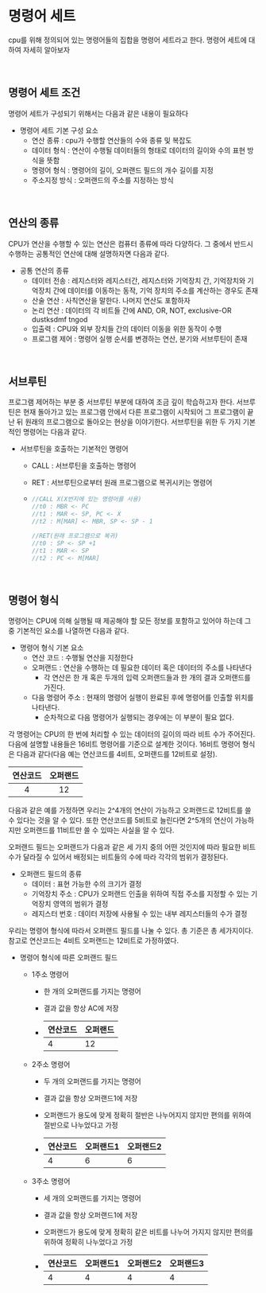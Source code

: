 # 명령어 세트

cpu를 위해 정의되어 있는 명령어들의 집합을 명령어 세트라고 한다. 명령어 세트에 대하여 자세히 알아보자

<br>



## 명령어 세트 조건

명령어 세트가 구성되기 위해서는 다음과 같은 내용이 필요하다

* 명령어 세트 기본 구성 요소
  * 연산 종류 : cpu가 수행할 연산들의 수와 종류 및 복잡도
  * 데이터 형식 : 연산이 수행될 데이터들의 형태로 데이터의 길이와 수의 표현 방식을 뜻함
  * 명령어 형식 : 명령어의 길이, 오퍼랜드 필드의 개수 길이를 지정
  * 주소지정 방식 : 오퍼랜드의 주소를 지정하는 방식

<br>



## 연산의 종류

CPU가 연산을 수행할 수 있는 연산은 컴퓨터 종류에 따라 다양하다. 그 중에서 반드시 수행하는 공통적인 연산에 대해 설명하자면 다음과 같다.

* 공통 연산의 종류
  * 데이터 전송 : 레지스터와 레지스터간, 레지스터와 기억장치 간, 기억장치와 기억장치 간에 데이터를 이동하는 동작, 기억 장치의 주소를 계산하는 경우도 존재
  * 산술 연산 : 사칙연산을 말한다. 나머지 연산도 포함하자
  * 논리 연산 : 데이터의 각 비트들 간에 AND, OR, NOT, exclusive-OR dustksdmf tngod
  * 입출력 : CPU와 외부 장치들 간의 데이터 이동을 위한 동작이 수행
  * 프로그램 제어 : 명령어 실행 순서를 변경하는 연산, 분기와 서브루틴이 존재

<br>



## 서브루틴

프로그램 제어하는 부분 중 서브루틴 부분에 대하여 조금 깊이 학습하고자 한다. 서브루틴은 현재 돌아가고 있는 프로그램 안에서 다른 프로그램이 시작되어 그 프로그램이 끝난 뒤 원래의 프로그램으로 돌아오는 현상을 이야기한다.  서브루틴을 위한 두 가지 기본적인 명령어는 다음과 같다.

* 서브루틴을 호출하는 기본적인 명령어

  * CALL : 서브루틴을 호출하는 명령어

  * RET : 서브루틴으로부터 원래 프로그램으로 복귀시키는 명령어

  * ```javascript
    //CALL X(X번지에 있는 명령어를 사용)
    //t0 : MBR <- PC
    //t1 : MAR <- SP, PC <- X
    //t2 : M[MAR] <- MBR, SP <- SP - 1
    
    //RET(원래 프로그램으로 복귀)
    //t0 : SP <- SP +1
    //t1 : MAR <- SP
    //t2 : PC <- M[MAR]
    ```

<br>



## 명령어 형식

명령어는 CPU에 의해 실행될 때 제공해야 할 모든 정보를 포함하고 있어야 하는데 그 중 기본적인 요소를 나열하면 다음과 같다.

* 명령어 형식 기본 요소
  * 연산 코드 : 수행될 연산을 지정한다
  * 오퍼랜드 : 연산을 수행하는 데 필요한 데이터 혹은 데이터의 주소를 나타낸다
    * 각 연산은 한 개 혹은 두개의 입력 오퍼랜드들과 한 개의 결과 오퍼랜드를 가진다.
  * 다음 명령어 주소 : 현재의 명령어 실행이 완료된 후에 명령어를 인출할 위치를 나타낸다. 
    * 순차적으로 다음 명령어가 실행되는 경우에는 이 부분이 필요 없다.



각 명령어는 CPU의 한 번에 처리할 수 있는 데이터의 길이의 따라 비트 수가 주어진다. 다음에 설명할 내용들은 16비트 명령어를 기준으로 설계한 것이다. 16비트 명령어 형식은 다음과 같다(다음 예는 연산코드를 4비트, 오퍼랜드를 12비트로 설정). 

| 연산코드 | 오퍼랜드 |
| :------: | :------: |
|    4     |    12    |



다음과 같은 예를 가정하면 우리는 2^4개의 연산이 가능하고 오퍼랜드로 12비트를 쓸 수 있다는 것을 알 수 있다. 또한 연산코드를 5비트로 늘린다면 2^5개의 연산이 가능하지만 오퍼랜드를 11비트만 쓸 수 있따는 사실을 알 수 있다.



오퍼랜드 필드는 오퍼랜드가 다음과 같은 세 가지 중의 어떤 것인지에 따라 필요한 비트수가 달라질 수 있어서 배정되는 비트들의 수에 따라 각각의 범위가 결정된다.

* 오퍼랜드 필드의 종류
  * 데이터 : 표현 가능한 수의 크기가 결정
  * 기억장치 주소 : CPU가 오퍼랜드 인출을 위하여 직접 주소를 지정할 수 있는 기억장치 영역의 범위가 결정
  * 레지스터 번호 : 데이터 저장에 사용될 수 있는 내부 레지스터들의 수가 결정



우리는 명령어 형식에 따라서 오퍼랜드 필드를 나눌 수 있다. 총 기준은 총 세가지이다. 참고로 연산코드는 4비트 오퍼랜드는 12비트로 가정하였다.

* 명령어 형식에 따른 오퍼랜드 필드

  * 1주소 명령어

    * 한 개의 오퍼랜드를 가지는 명령어

    * 결과 값을 항상 AC에 저장
  
    * | 연산코드 | 오퍼랜드 |
      | -------- | -------- |
      | 4        | 12       |

  * 2주소 명령어

    * 두 개의 오퍼랜드를 가지는 명령어

    * 결과 값을 항상 오퍼랜드1에 저장
  
    * 오퍼랜드가 용도에 맞게 정확히 절반은 나누어지지 않지만 편의를 위하여 절반으로 나누었다고 가정

    * | 연산코드 | 오퍼랜드1 | 오퍼랜드2 |
      | -------- | --------- | --------- |
      | 4        | 6         | 6         |

  * 3주소 명령어

    * 세 개의 오퍼랜드를 가지는 명령어
  
    * 결과 값을 항상 오퍼랜드1에 저장

    * 오퍼랜드가 용도에 맞게 정확히 같은 비트를 나누어 가지지 않지만 편의를 위하여 정확히 나누었다고 가정
    
    * | 연산코드 | 오퍼랜드1 | 오퍼랜드2 | 오퍼랜드3 |
      | -------- | --------- | --------- | --------- |
      | 4        | 4         | 4         | 4         |
    
      

